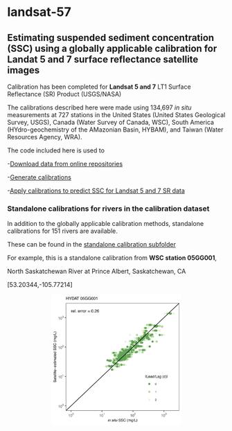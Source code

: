 # landsat-57 #
## Estimating suspended sediment concentration (SSC) using a globally applicable calibration for Landat 5 and 7 surface reflectance satellite images ##

Calibration has been completed for **Landsat 5 and 7** LT1 Surface Reflectance (SR) Product (USGS/NASA)

The calibrations described here were made using 134,697 *in situ* measurements at 727 stations in the United States (United States Geological Survey, USGS), Canada (Water Survey of Canada, WSC), South America (HYdro-geochemistry of the AMazonian Basin, HYBAM), and Taiwan (Water Resources Agency, WRA). 

The code included here is used to 

  -[Download data from online repositories](insitu-data-download.R)
  
  -[Generate calibrations](landsat-57-calibration.R)
  
  -[Apply calibrations to predict SSC for Landsat 5 and 7 SR data](landsat-57-prediction.R)
  
  
### **Standalone calibrations for rivers in the calibration dataset** ###

In addition to the globally applicable calibration methods, standalone calibrations for 151 rivers are available.

These can be found in the [standalone calibration subfolder](landsat-57-standalone-calibrations)

For example, this is a standalone calibration from **WSC station 05GG001**, 

North Saskatchewan River at Prince Albert, Saskatchewan, CA

[53.20344,-105.77214]

<p align="center">
  <img src="/landsat-calibration/ls57-readme-figs/indiv_calib_plot_05GG001.jpg" width="60%" />
</p>
